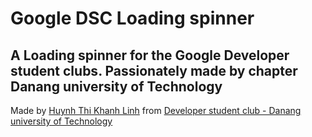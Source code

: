 # Google DSC Loading spinner
## A Loading spinner for the Google Developer student clubs. Passionately made by chapter Danang university of Technology

Made by [Huynh Thi Khanh Linh](https://www.facebook.com/bongudth) from [Developer student club - Danang university of Technology](https://www.facebook.com/dscdut)
